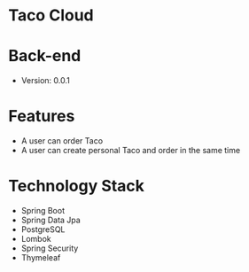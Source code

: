 # Taco Cloud
# Back-end
- Version: 0.0.1
# Features
- A user can order Taco
- A user can create personal Taco and order in the same time
# Technology Stack
- Spring Boot
- Spring Data Jpa
- PostgreSQL
- Lombok
- Spring Security
- Thymeleaf